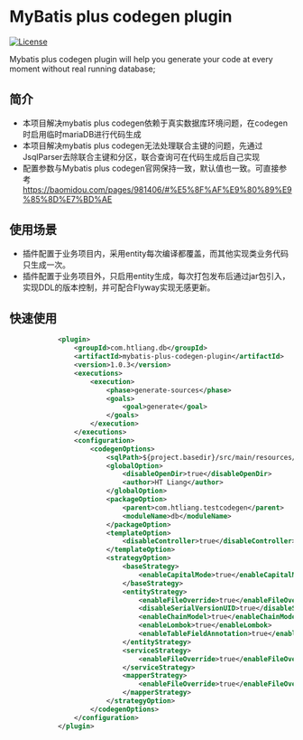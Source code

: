 # MyBatis plus codegen plugin

[![License](https://img.shields.io/:license-apache-brightgreen.svg)](https://www.apache.org/licenses/LICENSE-2.0.html)

Mybatis plus codegen plugin will help you generate your code at every moment without real running database;

## 简介

- 本项目解决mybatis plus codegen依赖于真实数据库环境问题，在codegen时启用临时mariaDB进行代码生成
- 本项目解决mybatis plus codegen无法处理联合主键的问题，先通过JsqlParser去除联合主键和分区，联合查询可在代码生成后自己实现
- 配置参数与Mybatis plus codegen官网保持一致，默认值也一致。可直接参考 https://baomidou.com/pages/981406/#%E5%8F%AF%E9%80%89%E9%85%8D%E7%BD%AE

## 使用场景

- 插件配置于业务项目内，采用entity每次编译都覆盖，而其他实现类业务代码只生成一次。
- 插件配置于业务项目外，只启用entity生成，每次打包发布后通过jar包引入，实现DDL的版本控制，并可配合Flyway实现无感更新。

## 快速使用
``` xml
            <plugin>
                <groupId>com.htliang.db</groupId>
                <artifactId>mybatis-plus-codegen-plugin</artifactId>
                <version>1.0.3</version>
                <executions>
                    <execution>
                        <phase>generate-sources</phase>
                        <goals>
                            <goal>generate</goal>
                        </goals>
                    </execution>
                </executions>
                <configuration>
                    <codegenOptions>
                        <sqlPath>${project.basedir}/src/main/resources/db/ddl/all.sql</sqlPath>
                        <globalOption>
                            <disableOpenDir>true</disableOpenDir>
                            <author>HT Liang</author>
                        </globalOption>
                        <packageOption>
                            <parent>com.htliang.testcodegen</parent>
                            <moduleName>db</moduleName>
                        </packageOption>
                        <templateOption>
                            <disableController>true</disableController>
                        </templateOption>
                        <strategyOption>
                            <baseStrategy>
                                <enableCapitalMode>true</enableCapitalMode>
                            </baseStrategy>
                            <entityStrategy>
                                <enableFileOverride>true</enableFileOverride>
                                <disableSerialVersionUID>true</disableSerialVersionUID>
                                <enableChainModel>true</enableChainModel>
                                <enableLombok>true</enableLombok>
                                <enableTableFieldAnnotation>true</enableTableFieldAnnotation>
                            </entityStrategy>
                            <serviceStrategy>
                                <enableFileOverride>true</enableFileOverride>
                            </serviceStrategy>
                            <mapperStrategy>
                                <enableFileOverride>true</enableFileOverride>
                            </mapperStrategy>
                        </strategyOption>
                    </codegenOptions>
                </configuration>
            </plugin>
```

